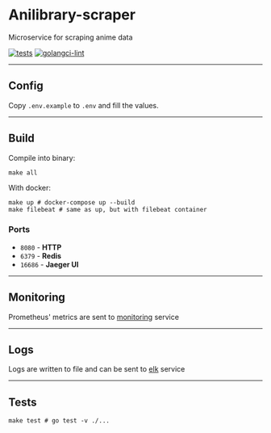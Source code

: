 # Anilibrary-scraper

Microservice for scraping anime data

[![tests](https://github.com/VampireAotD/anilibrary-scraper/actions/workflows/test.yml/badge.svg)](https://github.com/VampireAotD/anilibrary-scraper/actions/workflows/test.yml)
[![golangci-lint](https://github.com/VampireAotD/anilibrary-scraper/actions/workflows/golangci-lint.yml/badge.svg)](https://github.com/VampireAotD/anilibrary-scraper/actions/workflows/golangci-lint.yml)

---

## Config

Copy `.env.example` to `.env` and fill the values.

---

## Build

Compile into binary:

```shell
make all
```

With docker:

```shell
make up # docker-compose up --build
make filebeat # same as up, but with filebeat container
```

### Ports

* `8080` - **HTTP**
* `6379` - **Redis**
* `16686` - **Jaeger UI**

---

## Monitoring

Prometheus' metrics are sent to [monitoring](https://github.com/VampireAotD/anilibrary-monitoring) service

---

## Logs

Logs are written to file and can be sent to [elk](https://github.com/VampireAotD/anilibrary-elk) service

---

## Tests

```shell
make test # go test -v ./...
```